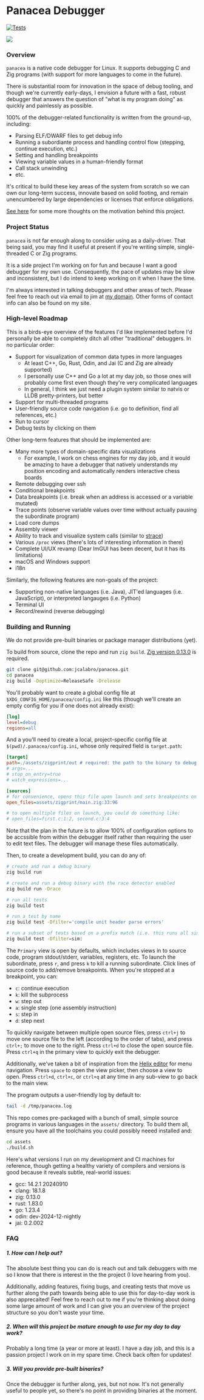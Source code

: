 # Panacea Debugger

[![Tests](https://github.com/jcalabro/panacea/actions/workflows/ci.yaml/badge.svg)](https://github.com/jcalabro/panacea/actions/workflows/ci.yaml)

<img src="https://github.com/user-attachments/assets/c1369788-bc58-4323-a063-c74f403cc39c" />

### Overview

`panacea` is a native code debugger for Linux. It supports debugging C and Zig programs (with support for more languages to come in the future).

There is substantial room for innovation in the space of debug tooling, and though we're currently early-days, I envision a future with a fast, robust debugger that answers the question of "what is my program doing" as quickly and painlessly as possible.

100% of the debugger-related functionality is written from the ground-up, including:

- Parsing ELF/DWARF files to get debug info
- Running a subordiante process and handling control flow (stepping, continue execution, etc.)
- Setting and handling breakpoints
- Viewing variable values in a human-friendly format
- Call stack unwinding
- etc.

It's critical to build these key areas of the system from scratch so we can own our long-term success, innovate based on solid footing, and remain unencumbered by large dependencies or licenses that enforce obligations.

[See here](https://www.calabro.io/dwarf#why-are-you-writing-this) for some more thoughts on the motivation behind this project.

### Project Status

`panacea` is not far enough along to consider using as a daily-driver. That being said, you may find it useful at present if you're writing simple, single-threaded C or Zig programs.

It is a side project I'm working on for fun and because I want a good debugger for my own use. Consequently, the pace of updates may be slow and inconsistent, but I do intend to keep working on it when I have the time.

I'm always interested in talking debuggers and other areas of tech. Please feel free to reach out via email to jim at [my domain](https://calabro.io). Other forms of contact info can also be found on my site.

### High-level Roadmap

This is a birds-eye overview of the features I'd like implemented before I'd personally be able to completely ditch all other "traditional" debuggers. In no particular order:

- Support for visualization of common data types in more languages
  - At least C++, Go, Rust, Odin, and Jai (C and Zig are already supported)
  - I personally use C++ and Go a lot at my day job, so those ones will probably come first even though they're very complicated languages
  - In general, I think we just need a plugin system similar to natvis or LLDB pretty-printers, but better
- Support for multi-threaded programs
- User-friendly source code navigation (i.e. go to definition, find all references, etc.)
- Run to cursor
- Debug tests by clicking on them

Other long-term features that should be implemented are:

- Many more types of domain-specific data visualizations
  - For example, I work on chess engines for my day job, and it would be amazing to have a debugger that natively understands my position encoding and automatically renders interactive chess boards
- Remote debugging over ssh
- Conditional breakpoints
- Data breakpoints (i.e. break when an address is accessed or a variable mutated)
- Trace points (observe variable values over time without actually pausing the subordinate program)
- Load core dumps
- Assembly viewer
- Ability to track and visualize system calls (similar to [strace](https://man7.org/linux/man-pages/man1/strace.1.html))
- Various `/proc` views (there's lots of interesting information in there)
- Complete UI/UX revamp (Dear ImGUI has been decent, but it has its limitations)
- macOS and Windows support
- i18n

Similarly, the following features are non-goals of the project:

- Supporting non-native languages (i.e. Java), JIT'ed languages (i.e. JavaScript), or interpreted langauges (i.e. Python)
- Terminal UI
- Record/rewind (reverse debugging)

### Building and Running

We do not provide pre-built binaries or package manager distributions (yet).

To build from source, clone the repo and run `zig build`. [Zig version 0.13.0](https://ziglang.org/download/) is required.

```bash
git clone git@github.com:jcalabro/panacea.git
cd panacea
zig build -Doptimize=ReleaseSafe -Drelease
```

You'll probably want to create a global config file at `$XDG_CONFIG_HOME/panacea/config.ini` like this (though we'll create an empty config for you if one does not already exist):

```ini
[log]
level=debug
regions=all
```

And a you'll need to create a local, project-specific config file at `$(pwd)/.panacea/config.ini`, whose only required field is `target.path`:

```ini
[target]
path=./assets/zigprint/out # required: the path to the binary to debug
# args=...
# stop_on_entry=true
# watch_expressions=...

[sources]
# for convenience, opens this file upon launch and sets breakpoints on lines 33 and 96
open_files=assets/zigprint/main.zig:33:96

# to open multiple files on launch, you could do something like:
# open_files=first.c:1:2, second.c:3:4
```

Note that the plan in the future is to allow 100% of configuration options to be accssible from within the debugger itself rather than requiring the user to edit text files. The debugger will manage these files automatically.

Then, to create a development build, you can do any of:

```bash
# create and run a debug binary
zig build run

# create and run a debug binary with the race detector enabled
zig build run -Drace

# run all tests
zig build test

# run a test by name
zig build test -Dfilter='compile unit header parse errors'

# run a subset of tests based on a prefix match (i.e. this runs all simulator tests)
zig build test -Dfilter=sim:
```

The `Primary` view is open by defaults, which includes views in to source code, program stdout/stderr, variables, registers, etc. To launch the subordinate, press `r`, and press `k` to kill a running subordinate. Click lines of source code to add/remove breakpoints. When you're stopped at a breakpoint, you can:

- `c`: continue execution
- `k`: kill the subprocess
- `w`: step out
- `a`: single step (one assembly instruction)
- `s`: step in
- `d`: step next

To quickly navigate between multiple open source files, press `ctrl+j` to move one source file to the left (according to the order of tabs), and press `ctrl+;` to move one to the right. Press `ctrl+d` to close the open source file. Press `ctrl+q` in the primary view to quickly exit the debugger.

Additionally, we've taken a bit of inspiration from the [Helix editor](https://helix-editor.com/) for menu navigation. Press `space` to open the view picker, then choose a view to open. Press `ctrl+d`, `ctrl+c`, or `ctrl+q` at any time in any sub-view to go back to the main view.

The program outputs a user-friendly log by default to:

```bash
tail -d /tmp/panacea.log
```

This repo comes pre-packaged with a bunch of small, simple source programs in various languages in the `assets/` directory. To build them all, ensure you have all the toolchains you could possibly neeed installed and:

```bash
cd assets
./build.sh
```

Here's what versions I run on my development and CI machines for reference, though getting a healthy variety of compilers and versions is good because it reveals subtle, real-world issues:

- gcc: 14.2.1 20240910
- clang: 18.1.8
- zig: 0.13.0
- rust: 1.83.0
- go: 1.23.4
- odin: dev-2024-12-nightly
- jai: 0.2.002

### FAQ

##### 1. How can I help out?

The absolute best thing you can do is reach out and talk debuggers with me so I know that there is interest in the the project (I love hearing from you).

Additionally, adding features, fixing bugs, and creating tests that move us further along the path towards being able to use this for day-to-day work is also apprecaited! Feel free to reach out to me if you're thinking about doing some large amount of work and I can give you an overview of the project structure so you don't waste your time.

##### 2. When will this project be mature enough to use for my day to day work?

Probably a long time (a year or more at least). I have a day job, and this is a passion project I work on in my spare time. Check back often for updates!

##### 3. Will you provide pre-built binaries?

Once the debugger is further along, yes, but not now. It's not generally useful to people yet, so there's no point in providing binaries at the moment.
